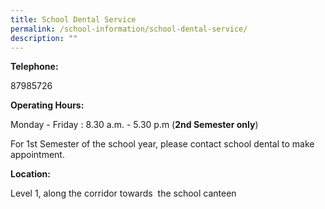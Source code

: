 ```yaml
---
title: School Dental Service
permalink: /school-information/school-dental-service/
description: ""
---
```


**Telephone:**  

87985726

**Operating Hours:**

Monday - Friday : 8.30 a.m. - 5.30 p.m (**2nd Semester only**)

For 1st Semester of the school year, please contact school dental to make appointment.

**Location:**

Level 1, along the corridor towards  the school canteen